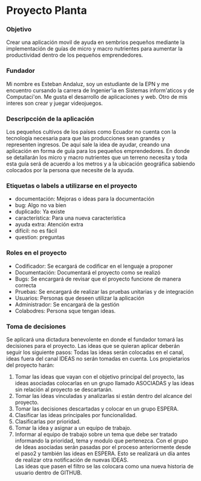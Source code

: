 Proyecto Planta 
======
### Objetivo

Crear una aplicación movil de ayuda en sembrios pequeños mediante la implementación de guías de micro y macro nutrientes para aumentar la productividad dentro de los pequeños emprendedores.

### Fundador

Mi nombre es Esteban Andaluz, soy un estudiante de la EPN y me encuentro cursando la carrera de Ingenier'ia en Sistemas inform'aticos y de Computaci'on. Me gusta el desarrollo de aplicaciones y web. Otro de mis interes son crear y juegar videojuegos.

### Descripcción de la aplicación

Los pequeños cultivos de los países como Ecuador no cuenta con la tecnología necesaria para que las producciones sean grandes y representen ingresos. De aquí sale la idea de ayudar, creando una aplicación en forma de guía para los pequeños emprendedores. En donde se detallarán los micro y macro nutrientes que un terreno necesita y toda esta guía será de acuerdo a los metros y a la ubicación geográfica sabiendo colocados por la persona que necesite de la ayuda. 

### Etiquetas o labels a utilizarse en el proyecto 

- documentación: Mejoras o ideas para la documentación
- bug: Algo no va bien
- duplicado: Ya existe
- característica: Para una nueva característica 
- ayuda extra: Atención extra
- difícil: no es fácil
- question: preguntas

### Roles en el proyecto

- Codificador: Se ecargará de codificar en el lenguaje a proponer
- Documentación: Documentará el proyecto como se realizó
- Bugs: Se encargará de revisar que el proyecto funcione de manera correcta
- Pruebas: Se encargará de realizar las pruebas unitarias y de integración
- Usuarios: Personas que deseen utilizar la aplicación
- Administrador: Se encargará de la gestión
- Colabodres: Persona sque tengan ideas.

### Toma de decisiones

Se aplicará una dictadura benevolente en donde el fundador tomará las decisiones para el proyecto.
Las ideas que se quieran aplicar deberán seguir los siguiente pasos:
Todas las ideas serán colocadas en el canal, ideas fuera del canal IDEAS no serán tomadas en cuenta.
Los propietarios del proyecto harán:
1.	Tomar las ideas que vayan con el objetivo principal del proyecto, las ideas asociadas colocarlas en un grupo llamado ASOCIADAS y las ideas sin relación al proyecto se descartarán.
2.	Tomar las ideas vinculadas y analizarlas si están dentro del alcance del proyecto.
3.	Tomar las decisiones descartadas y colocar en un grupo ESPERA.
4.	Clasificar las ideas principales por funcionalidad.
5.	Clasificarlas por prioridad.
6.	Tomar la idea y asignar a un equipo de trabajo.
7.	Informar al equipo de trabajo sobre un tema que debe ser tratado informando la prioridad, tema y modulo que pertenezca.
Con el grupo de Ideas asociadas serán pasadas por el proceso anteriormente desde el paso2 y también las ideas en ESPERA. Esto se realizará un día antes de realizar otra notificación de nuevas IDEAS.   
Las ideas que pasen el filtro se las colocara como una nueva historia de usuario dentro de GITHUB.



